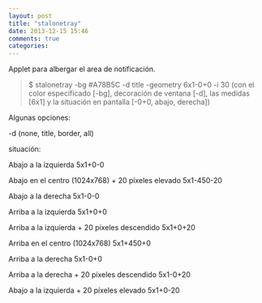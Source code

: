 ```yaml
---
layout: post
title: "stalonetray"
date: 2013-12-15 15:46
comments: true
categories: 
---
```

Applet para albergar el area de notificación.

>$ stalonetray -bg #A78B5C -d title -geometry 6x1-0+0 -i 30 (con el color especificado [-bg], decoración de ventana [-d], las medidas [6x1] y la situación en pantalla [-0+0, abajo, derecha])

Algunas opciones:

-d	(none, title, border, all)

situación:

Abajo a la izquierda	5x1+0-0

Abajo en el centro (1024x768) + 20 píxeles elevado	5x1-450-20

Abajo a la derecha	5x1-0-0

Arriba a la izquierda	5x1+0+0

Arriba a la izquierda + 20 píxeles descendido	5x1+0+20

Arriba en el centro (1024x768)	5x1+450+0

Arriba a la derecha	5x1-0+0

Arriba a la derecha + 20 píxeles descendido	5x1-0+20

Abajo a la izquierda + 20 píxeles elevado	5x1+0-20

